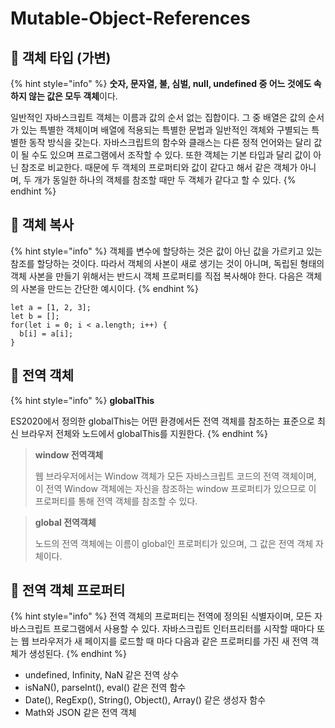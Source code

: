# Mutable-Object-References

## 🐇 객체 타입 (가변)

{% hint style="info" %}
**숫자, 문자열, 불, 심벌, null, undefined 중 어느 것에도 속하지 않는 값은 모두 객체**이다.

일반적인 자바스크립트 객체는 이름과 값의 순서 없는 집합이다. 그 중 배열은 값의 순서가 있는 특별한 객체이며 배열에 적용되는 특별한 문법과 일반적인 객체와 구별되는 특별한 동작 방식을 갖는다. 자바스크립트의 함수와 클래스는 다른 정적 언어와는 달리 값이 될 수도 있으며 프로그램에서 조작할 수 있다. 또한 객체는 기본 타입과 달리 값이 아닌 참조로 비교한다. 때문에 두 객체의 프로퍼티와 값이 같다고 해서 같은 객체가 아니며, 두 개가 동일한 하나의 객체를 참조할 때만 두 객체가 같다고 할 수 있다.
{% endhint %}

## 🐇 객체 복사

{% hint style="info" %}
객체를 변수에 할당하는 것은 값이 아닌 값을 가르키고 있는 참조를 할당하는 것이다. 따라서 객체의 사본이 새로 생기는 것이 아니며, 독립된 형태의 객체 사본을 만들기 위해서는 반드시 객체 프로퍼티를 직접 복사해야 한다. 다음은 객체의 사본을 만드는 간단한 예시이다.
{% endhint %}

```
let a = [1, 2, 3];
let b = [];
for(let i = 0; i < a.length; i++) {
  b[i] = a[i];
}
```

## 🐇 전역 객체

{% hint style="info" %}
**globalThis**

ES2020에서 정의한 globalThis는 어떤 환경에서든 전역 객체를 참조하는 표준으로 최신 브라우저 전체와 노드에서 globalThis를 지원한다.
{% endhint %}

> **window 전역객체**
>
> 웹 브라우저에서는 Window 객체가 모든 자바스크립트 코드의 전역 객체이며, 이 전역 Window 객체에는 자신을 참조하는 window 프로퍼티가 있으므로 이 프로퍼티를 통해 전역 객체를 참조할 수 있다.&#x20;

> **global 전역객체**
>
> 노드의 전역 객체에는 이름이  global인 프로퍼티가 있으며, 그 값은 전역 객체 자체이다.

## 🐇 전역 객체 프로퍼티

{% hint style="info" %}
전역 객체의 프로퍼티는 전역에 정의된 식별자이며, 모든 자바스크립트 프로그램에서 사용할 수 있다. 자바스크립트 인터프리터를 시작할 때마다 또는 웹 브라우저가 새 페이지를 로드할 때 마다 다음과 같은 프로퍼티를 가진 새 전역 객체가 생성된다.
{% endhint %}

* undefined, Infinity, NaN 같은 전역 상수
* isNaN(), parseInt(), eval() 같은 전역 함수
* Date(), RegExp(), String(), Object(), Array() 같은 생성자 함수
* Math와 JSON 같은 전역 객체&#x20;
